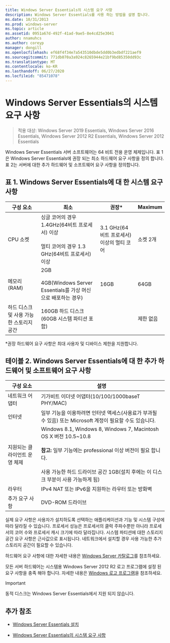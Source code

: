```yaml
---
title: Windows Server Essentials의 시스템 요구 사항
description: Windows Server Essentials를 사용 하는 방법을 설명 합니다.
ms.date: 10/31/2013
ms.prod: windows-server
ms.topic: article
ms.assetid: 0951a67d-492f-41ad-9ae5-8e4cd25e3041
author: nnamuhcs
ms.author: coreyp
manager: dongill
ms.openlocfilehash: ef68f4f34e7a543510dbde5dd0b3edbdf221aef9
ms.sourcegitcommit: 771db070a3a924c8265944e21bf9bd85350dd93c
ms.translationtype: MT
ms.contentlocale: ko-KR
ms.lasthandoff: 06/27/2020
ms.locfileid: "85471078"
---
```

# <a name="system-requirements-for-windows-server-essentials"></a>Windows Server Essentials의 시스템 요구 사항

>적용 대상: Windows Server 2019 Essentials, Windows Server 2016 Essentials, Windows Server 2012 R2 Essentials, Windows Server 2012 Essentials

  Windows Server Essentials 서버 소프트웨어는 64 비트 전용 운영 체제입니다. 표 1은 Windows Server Essentials에 권장 되는 최소 하드웨어 요구 사항을 정의 합니다. 표 2는 서버에 대한 추가 하드웨어 및 소프트웨어 요구 사항을 정의합니다.


## <a name="table-1-system-requirements-for-windows-server-essentials"></a>표 1. Windows Server Essentials에 대 한 시스템 요구 사항

|구성 요소|최소|권장*|Maximum|
|---------------|-------------|-------------------|-------------|
|CPU 소켓|싱글 코어의 경우 1.4GHz(64비트 프로세서) 이상<br /><br /> 멀티 코어의 경우 1.3 GHz(64비트 프로세서) 이상|3.1 GHz(64비트 프로세서) 이상의 멀티 코어|소켓 2개|
|메모리(RAM)|2GB<br /><br /> 4GB(Windows Server Essentials를 가상 머신으로 배포하는 경우)|16GB|64GB|
|하드 디스크 및 사용 가능한 스토리지 공간|160GB 하드 디스크(60GB 시스템 파티션 포함)||제한 없음|

 *권장 하드웨어 요구 사항은 최대 사용자 및 디바이스 제한을 지원합니다.

## <a name="table-2-additional-hardware-and-software-requirements-for-windows-server-essentials"></a>테이블 2. Windows Server Essentials에 대 한 추가 하드웨어 및 소프트웨어 요구 사항

|구성 요소|설명|
|---------------|-----------------|
|네트워크 어댑터|기가비트 이더넷 어댑터(10/100/1000baseT PHY/MAC)|
|인터넷|일부 기능을 이용하려면 인터넷 액세스(사용료가 부과될 수 있음) 또는 Microsoft 계정이 필요할 수도 있습니다.|
|지원되는 클라이언트 운영 체제|Windows 8.1, Windows 8, Windows 7, Macintosh OS X 버전 10.5~10.8<br /><br /> **참고:** 일부 기능에는 professional 이상 버전이 필요 합니다.<br /><br /> 사용 가능한 하드 드라이브 공간 1GB(설치 후에는 이 디스크 부분이 사용 가능하게 됨)|
|라우터|IPv4 NAT 또는 IPv6을 지원하는 라우터 또는 방화벽|
|추가 요구 사항|DVD-ROM 드라이브|

 실제 요구 사항은 사용자가 설치하도록 선택하는 애플리케이션과 기능 및 시스템 구성에 따라 달라질 수 있습니다. 프로세서 성능은 프로세서의 클럭 주파수뿐만 아니라 프로세서의 코어 수와 프로세서 캐시 크기에 따라 달라집니다. 시스템 파티션에 대한 스토리지 공간 요구 사항은 근사값으로 표시됩니다. 네트워크에서 설치할 경우 사용 가능한 추가 스토리지 공간이 필요할 수 있습니다.

 하드웨어 요구 사항에 대한 자세한 내용은 [Windows Server 카탈로그](https://www.windowsservercatalog.com/)를 참조하세요.

 모든 서버 하드웨어는 시스템용 Windows Server 2012 R2 로고 프로그램에 설정 된 요구 사항을 충족 해야 합니다. 자세한 내용은 [Windows 로고 프로그램](https://msdn.microsoft.com/windows/hardware/gg487403.aspx)을 참조하세요.

> [!IMPORTANT]
> 동적 디스크는 Windows Server Essentials에서 지원 되지 않습니다.

## <a name="additional-references"></a>추가 참조

-   [Windows Server Essentials 설치](../install/Install-Windows-Server-Essentials.md)

-   [Windows Server Essentials의 시스템 요구 사항](system-requirements.md)


